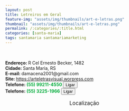 ```yaml
---
layout: post
title: Letreiros em Geral
feature-img: "assets/img/thumbnails/art-e-letras.png"
thumbnail: "assets/img/thumbnails/art-e-letras.png"
permalink: /:categories/:title.html
categories: [santa-maria]
tags: santamaria santamariamarketing
---
```

<!-- more --><br />
 <br/>
<b>Endereço: </b>R Cel Ernesto Becker, 1482<br />
<b>Cidade: </b>Santa Maria, RS<br />
<b>E-mail: </b>damacena2001@gmail.com<br />
<b>Site: </b><a href="https://arteletrasvisual.worpress.com">https://arteletrasvisual.worpress.com</a><br />
<b>Telefone: <span style="color: #00ab3a;">(55) 99211-4550</span> <a href="tel:55992114550"><button class="ligar">Ligar</button></a></b><br />
<b>Telefone: <span style="color: #00ab3a;">(55) 3225-1966</span> <a href="tel:5532251966"><button class="ligar">Ligar</button></a></b><br />
<br />
<style>
      #map {
        height: 400px;
        width: 100%;
       }
    </style>

<div style="font-size: larger; text-align: center;">
Localização</div>
<div id="map">
<script>
      function initMap() {
        var uluru = {lat: -29.6803285, lng: -53.8135488};
        var map = new google.maps.Map(document.getElementById('map'), {
          zoom: 17,
          center: uluru
        });
        var marker = new google.maps.Marker({
          position: uluru,
          map: map
        });
      }
    </script>
    <script async="" defer="" src="https://maps.googleapis.com/maps/api/js?key=AIzaSyDDc8SHLmOesJRaXCW0fZ2ST09W4s0ME5g&amp;callback=initMap">
    </script>
</div>
